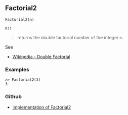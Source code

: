 ## Factorial2

```
Factorial2(n)

n!!
```

> returns the double factorial number of the integer `n`.
 
See
* [Wikipedia - Double Factorial](https://en.wikipedia.org/wiki/Factorial#Double_factorial)

### Examples

```
>> Factorial2(3)
3
```
### Github
* [Implementation of Factorial2](https://github.com/axkr/symja_android_library/blob/master/symja_android_library/matheclipse-core/src/main/java/org/matheclipse/core/builtin/NumberTheory.java#L2292) 
